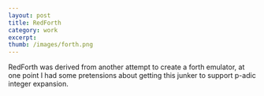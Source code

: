 ```yaml
---
layout: post
title: RedForth 
category: work
excerpt: 
thumb: /images/forth.png
---
```


<div class="txt">
<p>RedForth was derived from another attempt to create a forth emulator, at one point I had some pretensions about getting this junker to support p-adic integer expansion.</p>
</div>
